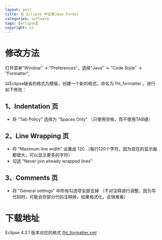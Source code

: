 ```yaml
---
layout: post
title: 在 Eclipse 中设置Java Format
categories: software
tags: [eclipse]
copyright: cn
---
```


# 修改方法

打开菜单"Window" -> "Preferences"，选择"Java" -> "Code Style" -> "Formatter",

以Eclipse缺省的格式为模板，创建一个新的格式，命名为 fht_formatter 。进行如下修改：

## 1、Indentation 页

* 将 "Tab Policy" 选择为 "Spaces Only" （只使用空格，而不使用TAB键）

## 2、Line Wrapping 页

* 将 "Maximum line width" 设置成 120 （每行120个字符，因为现在的显示器都很大，可以显示更多的字符）
* 勾选 "Never join already wrapped lines"

## 3、Comments 页

* 将 "General settings" 中所有勾选项全部去掉 （不对注释进行调整，因为写代码时，可能会将部分代码注释掉，如果格式化，会很难看）

# 下载地址

Eclipse 4.2.1 版本对应的格式 [fht_formatter.xml](/attachments/fht_formatter.xml)


